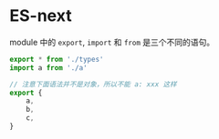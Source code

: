 # ES-next

module 中的 `export`, `import` 和 `from` 是三个不同的语句。

```js
export * from './types'
import a from './a'
```

```js
// 注意下面语法并不是对象，所以不能 a: xxx 这样
export {
    a,
    b,
    c,
}

```
